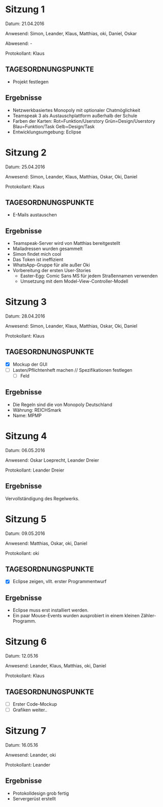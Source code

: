 Sitzung 1
=========

Datum: 21.04.2016

Anwesend: Simon, Leander, Klaus, Matthias, oki, Daniel, Oskar

Abwesend: -

Protokollant: Klaus

TAGESORDNUNGSPUNKTE
-------------------

 - Projekt festlegen

Ergebnisse
----------

 - Netzwerkbasiertes Monopoly mit optionaler Chatmöglichkeit
 - Teamspeak 3 als Austauschplattform außerhalb der Schule
 - Farben der Karten:
	Rot=Funktion/Userstory
	Grün=Design/Userstory
	Blau=Funktion/Task
	Gelb=Design/Task
 - Entwicklungsumgebung: Eclipse
 
Sitzung 2
=========

Datum: 25.04.2016

Anwesend: Simon, Leander, Klaus, Matthias, Oskar, Oki, Daniel

Protokollant: Klaus

TAGESORDNUNGSPUNKTE
-------------------

 - E-Mails austauschen
 
Ergebnisse
----------

 - Teamspeak-Server wird von Matthias bereitgestellt
 - Mailadressen wurden gesammelt
 - Simon findet mich cool
 - Das Token ist ineffizient
 - WhatsApp-Gruppe für alle außer Oki
 - Vorbereitung der ersten User-Stories
   * Easter-Egg: Comic Sans MS für jedem Straßennamen verwenden
   * Umsetzung mit dem Model-View-Controller-Modell

Sitzung 3
=========

Datum: 28.04.2016

Anwesend: Simon, Leander, Klaus, Matthias, Oskar, Oki, Daniel

Protokollant: Klaus

TAGESORDNUNGSPUNKTE
-------------------

 - [x] Mockup der GUI
 - [ ] Lasten/Pflichtenheft machen // Spezifikationen festlegen
	* [ ] Feld

Ergebnisse
----------

 - Die Regeln sind die von Monopoly Deutschland
 - Währung: REICHSmark
 - Name: MPMP
 
Sitzung 4
=========

Datum: 06.05.2016

Anwesend: Oskar Loeprecht, Leander Dreier

Protokollant: Leander Dreier

Ergebnisse
----------
Vervollständigung des Regelwerks.

Sitzung 5
=========

Datum: 09.05.2016

Anwesend: Matthias, Oskar, oki, Daniel

Protokollant: oki

TAGESORDNUNGSPUNKTE
-------------------

 - [X] Eclipse zeigen, vllt. erster Programmentwurf
 
Ergebnisse
----------

 - Eclipse muss erst installiert werden.
 - Ein paar Mouse-Events wurden ausprobiert in einem kleinen Zähler-Programm.

Sitzung 6
=========

Datum: 12.05.16

Anwesend: Leander, Klaus, Matthias, oki, Daniel

Protokollant: Klaus

TAGESORDNUNGSPUNKTE
-------------------

 - [ ] Erster Code-Mockup
 - [ ] Grafiken weiter..
 
Sitzung 7
=========

Datum: 16.05.16

Anwesend: Leander, oki

Protokollant: Leander

Ergebnisse
----------

 - Protokolldesign grob fertig
 - Servergerüst erstellt
